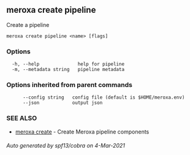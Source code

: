 ## meroxa create pipeline

Create a pipeline

```
meroxa create pipeline <name> [flags]
```

### Options

```
  -h, --help              help for pipeline
  -m, --metadata string   pipeline metadata
```

### Options inherited from parent commands

```
      --config string   config file (default is $HOME/meroxa.env)
      --json            output json
```

### SEE ALSO

* [meroxa create](meroxa_create.md)	 - Create Meroxa pipeline components

###### Auto generated by spf13/cobra on 4-Mar-2021
